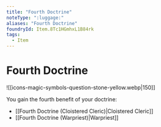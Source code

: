 ```yaml
---
title: "Fourth Doctrine"
noteType: ":luggage:"
aliases: "Fourth Doctrine"
foundryId: Item.8Tc1HGmhxL1B84rk
tags:
  - Item
---
```


# Fourth Doctrine
![[icons-magic-symbols-question-stone-yellow.webp|150]]

You gain the fourth benefit of your doctrine:

*   [[Fourth Doctrine (Cloistered Cleric)|Cloistered Cleric]]
*   [[Fourth Doctrine (Warpriest)|Warpriest]]
